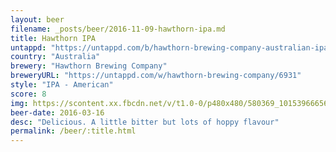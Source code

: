 ```yaml
---
layout: beer
filename: _posts/beer/2016-11-09-hawthorn-ipa.md
title: Hawthorn IPA
untappd: "https://untappd.com/b/hawthorn-brewing-company-australian-ipa/240943"
country: "Australia"
brewery: "Hawthorn Brewing Company"
breweryURL: "https://untappd.com/w/hawthorn-brewing-company/6931"
style: "IPA - American"
score: 8
img: https://scontent.xx.fbcdn.net/v/t1.0-0/p480x480/580369_10153966656363745_4315787602585071997_n.jpg?oh=6ca19284a6097b5f3a87c947b33cc69d&oe=5901837D
beer-date: 2016-03-16
desc: "Delicious. A little bitter but lots of hoppy flavour"
permalink: /beer/:title.html
---
```

